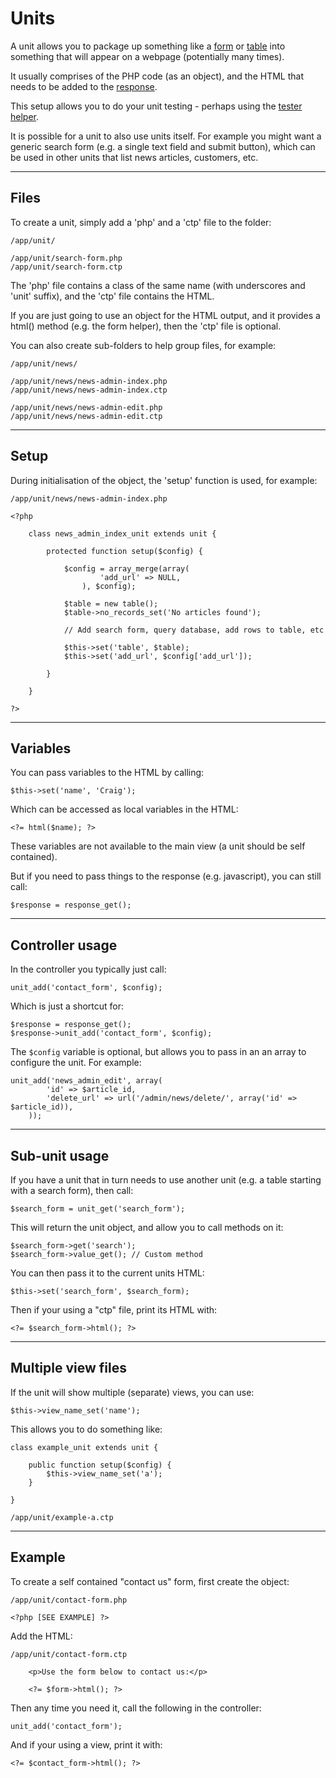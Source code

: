 
# Units

A unit allows you to package up something like a [form](../doc/helpers/form.md) or [table](../doc/helpers/form.md) into something that will appear on a webpage (potentially many times).

It usually comprises of the PHP code (as an object), and the HTML that needs to be added to the [response](../../doc/system/response.md).

This setup allows you to do your unit testing - perhaps using the [tester helper](../../doc/system/tester.md).

It is possible for a unit to also use units itself. For example you might want a generic search form (e.g. a single text field and submit button), which can be used in other units that list news articles, customers, etc.

---

## Files

To create a unit, simply add a 'php' and a 'ctp' file to the folder:

	/app/unit/

	/app/unit/search-form.php
	/app/unit/search-form.ctp

The 'php' file contains a class of the same name (with underscores and 'unit' suffix), and the 'ctp' file contains the HTML.

If you are just going to use an object for the HTML output, and it provides a html() method (e.g. the form helper), then the 'ctp' file is optional.

You can also create sub-folders to help group files, for example:

	/app/unit/news/

	/app/unit/news/news-admin-index.php
	/app/unit/news/news-admin-index.ctp

	/app/unit/news/news-admin-edit.php
	/app/unit/news/news-admin-edit.ctp

---

## Setup

During initialisation of the object, the 'setup' function is used, for example:

	/app/unit/news/news-admin-index.php

	<?php

		class news_admin_index_unit extends unit {

			protected function setup($config) {

				$config = array_merge(array(
						'add_url' => NULL,
					), $config);

				$table = new table();
				$table->no_records_set('No articles found');

				// Add search form, query database, add rows to table, etc

				$this->set('table', $table);
				$this->set('add_url', $config['add_url']);

			}

		}

	?>

---

## Variables

You can pass variables to the HTML by calling:

	$this->set('name', 'Craig');

Which can be accessed as local variables in the HTML:

	<?= html($name); ?>

These variables are not available to the main view (a unit should be self contained).

But if you need to pass things to the response (e.g. javascript), you can still call:

	$response = response_get();

---

## Controller usage

In the controller you typically just call:

	unit_add('contact_form', $config);

Which is just a shortcut for:

	$response = response_get();
	$response->unit_add('contact_form', $config);

The `$config` variable is optional, but allows you to pass in an an array to configure the unit. For example:

	unit_add('news_admin_edit', array(
			'id' => $article_id,
			'delete_url' => url('/admin/news/delete/', array('id' => $article_id)),
		));

---

## Sub-unit usage

If you have a unit that in turn needs to use another unit (e.g. a table starting with a search form), then call:

	$search_form = unit_get('search_form');

This will return the unit object, and allow you to call methods on it:

	$search_form->get('search');
	$search_form->value_get(); // Custom method

You can then pass it to the current units HTML:

	$this->set('search_form', $search_form);

Then if your using a "ctp" file, print its HTML with:

	<?= $search_form->html(); ?>

---

## Multiple view files

If the unit will show multiple (separate) views, you can use:

	$this->view_name_set('name');

This allows you to do something like:

	class example_unit extends unit {

		public function setup($config) {
			$this->view_name_set('a');
		}

	}

	/app/unit/example-a.ctp

---

## Example

To create a self contained "contact us" form, first create the object:

	/app/unit/contact-form.php

	<?php [SEE EXAMPLE] ?>

Add the HTML:

	/app/unit/contact-form.ctp

		<p>Use the form below to contact us:</p>

		<?= $form->html(); ?>

Then any time you need it, call the following in the controller:

	unit_add('contact_form');

And if your using a view, print it with:

	<?= $contact_form->html(); ?>
